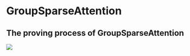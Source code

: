 GroupSparseAttention
====  

The proving process of GroupSparseAttention
----


<img src="http://chart.googleapis.com/chart?cht=tx&chl= \begin{split} \max \limits_{p \in \Delta^{d}}\frac{1}{2}(y - p)^2 + \lambda \sum_{i=1}^n||p_{i}||_{2}, \end{split}" style="border:none;">

